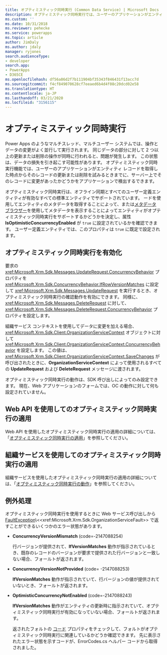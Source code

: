 ```yaml
---
title: オプティミスティック同時実行 (Common Data Service) | Microsoft Docs
description: オプティミスティック同時実行では、ユーザーのアプリケーションがエンティティ レコードを取得した時点からそのレコードの更新または削除を試みるときまでに、サーバー上でそのレコードに変更があったかどうかをアプリケーションで検出する機能が提供されます。
ms.custom: ''
ms.date: 10/31/2018
ms.reviewer: pehecke
ms.service: powerapps
ms.topic: article
author: JimDaly
ms.author: jdaly
manager: ryjones
search.audienceType:
- developer
search.app:
- PowerApps
- D365CE
ms.openlocfilehash: df56a86d2f7b111904bf35343f846431f13acc7d
ms.sourcegitcommit: f4cf849070628cf7eeaed6b4d4f08c20dcd02e58
ms.translationtype: HT
ms.contentlocale: ja-JP
ms.lasthandoff: 03/21/2020
ms.locfileid: "3156115"
---
```

# <a name="optimistic-concurrency"></a>オプティミスティック同時実行

Power Apps のようなマルチスレッド、マルチユーザー システムでは、操作とデータの変更がよく並行して実行されます。 同じデータの部分に対して 2 つ以上の更新または削除の操作が同時に行われると、問題が発生します。 この状態は、データの損失を引き起こす可能性があります。 オプティミスティック同時実行機能では、ユーザーのアプリケーションがエンティティ レコードを取得した時点からそのレコードの更新または削除を試みるときまでに、サーバー上でそのレコードに変更があったかどうかをアプリケーションで検出するできます。  
  
 オプティミスティック同時実行は、オフライン同期とすべてのユーザー定義エンティティが有効なすべての標準エンティティでサポートされています。 ードを使用してエンティティのメタデータを取得することによって、または[メタデータ ブラウザー](browse-your-metadata.md)を使用してメタデータを表示することによってエンティティがオプティミスティック同時実行をサポートするかどうかを決定し、属性 **IsOptimisticConcurrencyEnabled** が  `true` に設定されているかを確認できます。 ユーザー定義エンティティでは、このプロパティは `true` に既定で設定されます。  
  
<a name="bkmk_enable"></a>   
## <a name="enable-optimistic-concurrency"></a>オプティミスティック同時実行を有効化  
 要求の <xref:Microsoft.Xrm.Sdk.Messages.UpdateRequest.ConcurrencyBehavior> プロパティを <xref:Microsoft.Xrm.Sdk.ConcurrencyBehavior.IfRowVersionMatches> に設定して  <xref:Microsoft.Xrm.Sdk.Messages.UpdateRequest> を実行するとき、オプティミスティック同時実行の確認動作を有効にできます。 同様に、<xref:Microsoft.Xrm.Sdk.Messages.DeleteRequest> に対して、<xref:Microsoft.Xrm.Sdk.Messages.DeleteRequest.ConcurrencyBehavior> プロパティを設定します。  
  
 組織サービス コンテキストを使用してデータに変更を加える場合、<xref:Microsoft.Xrm.Sdk.Client.OrganizationServiceContext> オブジェクトに対して <xref:Microsoft.Xrm.Sdk.Client.OrganizationServiceContext.ConcurrencyBehavior> を設定します。 この値は、<xref:Microsoft.Xrm.Sdk.Client.OrganizationServiceContext.SaveChanges> が呼び出されたときに、**OrganizationServiceContext** によって使用されるすべての **UpdateRequest** および **DeleteRequest** メッセージに渡されます。  
  
 オプティミスティック同時実行の動作は、SDK 呼び出しによってのみ設定できます。 現在、Web アプリケーションのフォームでは、OC の動作に対して何も設定されていません。  
  
## <a name="apply-optimistic-concurrency-using-web-api"></a>Web API を使用してのオプティミスティック同時実行の適用

Web API を使用したオプティミスティック同時実行の適用の詳細については、「[オプティミスティック同時実行の適用](webapi/perform-conditional-operations-using-web-api.md##apply-optimistic-concurrency)」を参照してください。


## <a name="apply-optimistic-concurrency-using-organization-service"></a>組織サービスを使用してのオプティミスティック同時実行の適用

組織サービスを使用したオプティミスティック同時実行の適用の詳細については、「[オプティミスティック同時実行の動作](org-service/entity-operations-update-delete.md##optimistic-concurrency-behavior)」を参照してください。
  
<a name="bkmk_handle"></a>   
## <a name="handle-exceptions"></a>例外処理  
 オプティミスティック同時実行を使用するときに Web サービス呼び出しから [FaultException](https://msdn.microsoft.com/library/ms576199\(v=vs.110\).aspx)\<<xref:Microsoft.Xrm.Sdk.OrganizationServiceFault>> で返すことができるいくつかのエラー状態があります。  
  
- **ConcurrencyVersionMismatch** (code=-2147088254)  
  
     行バージョンが提供されて、**IfVersionMatches** 動作が指示されているとき、既存のレコードのバージョンが要求で提供された行バージョンと一致しない場合、フォールトが返されます。  
  
- **ConcurrencyVersionNotProvided** (code= -2147088253)  
  
     **IfVersionMatches** 動作が指示されていて、行バージョンの値が提供されていないとき、フォールトが返されます。  
  
- **OptimisticConcurrencyNotEnabled** (code=-2147088243)  
  
     **IfVersionMatches** 動作がエンティティの更新時に指示されていて、オプティミスティック同時実行が有効になっていない場合、フォールトが返されます。  
  
  返されたフォルトの [コード](https://msdn.microsoft.com/library/system.servicemodel.faultexception.code\(v=vs.110\).aspx) プロパティをチェックして、フォルトがオプティミスティック同時実行に関連しているかどうか確認できます。 先に表示されたエラー状態を示すコードが、ErrorCodes.cs ヘルパー コードから取得されました。  
  
